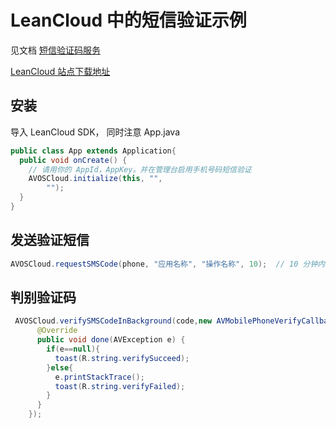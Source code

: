 # LeanCloud 中的短信验证示例

见文档 [短信验证码服务](http://leancloud.cn/docs/android_guide.html#短信验证码服务)

[LeanCloud 站点下载地址](http://download.leancloud.cn/demo/)

## 安装
导入 LeanCloud SDK，
同时注意 App.java
```java
public class App extends Application{
  public void onCreate() {
    // 请用你的 AppId，AppKey。并在管理台启用手机号码短信验证
    AVOSCloud.initialize(this, "",
        "");
  }
}
```

## 发送验证短信

```java
AVOSCloud.requestSMSCode(phone, "应用名称", "操作名称", 10);  // 10 分钟内有效
```

## 判别验证码

```java
 AVOSCloud.verifySMSCodeInBackground(code,new AVMobilePhoneVerifyCallback() {
      @Override
      public void done(AVException e) {
        if(e==null){
          toast(R.string.verifySucceed);
        }else{
          e.printStackTrace();
          toast(R.string.verifyFailed);
        }
      }
    });
```
